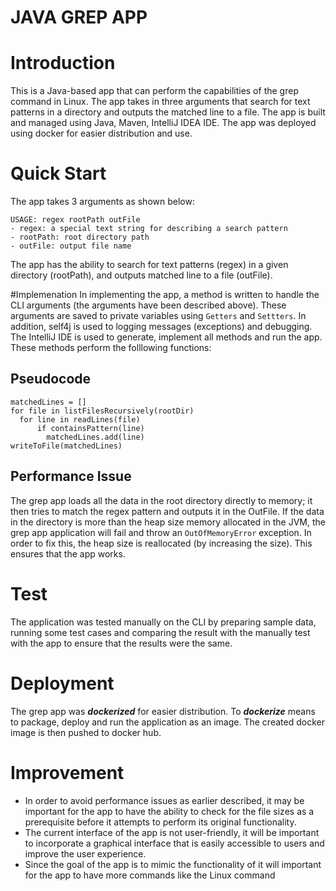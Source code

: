 # JAVA GREP APP
# Introduction
This is a Java-based app that can perform the capabilities of the grep command in Linux.
The app takes in three arguments that search for text patterns in a directory and outputs the matched line to a file.
The app is built and managed using  Java, Maven, IntelliJ IDEA IDE. The app was deployed
using docker for easier distribution and use. 
# Quick Start
The app takes 3 arguments as shown below:
````
USAGE: regex rootPath outFile
- regex: a special text string for describing a search pattern
- rootPath: root directory path
- outFile: output file name
````

The app has the ability to search for text patterns (regex) in a given directory (rootPath),
and outputs matched line to a file (outFile). 

#Implemenation
In implementing the app, a method is written to handle the CLI arguments (the arguments have been described above).
These arguments are saved to private variables using ``Getters`` and ``Settters``. In addition, self4j is used to
logging messages (exceptions) and debugging. The IntelliJ IDE is used to generate, implement all methods and run the app. 
These methods perform the folllowing functions:


## Pseudocode
````
matchedLines = []
for file in listFilesRecursively(rootDir)
  for line in readLines(file)
      if containsPattern(line)
        matchedLines.add(line)
writeToFile(matchedLines)

````
## Performance Issue
The grep app loads all the data in the root directory directly to memory; it then tries to
match the regex pattern and outputs it in the OutFile. If the data in the directory is more than the
heap size memory allocated in the JVM, the grep app application will fail and throw an `OutOfMemoryError` exception.
In order to fix this, the heap size is reallocated (by increasing the size). This ensures that the app works.
# Test
The application was tested manually on the CLI by preparing sample data, running some test cases and comparing the result with the manually
test with the app to ensure that the results were the same.

# Deployment
The grep app was _**dockerized**_ for easier distribution. To _**dockerize**_
means to package, deploy and run the application as an image. The created docker image is then pushed to  docker hub. 

# Improvement
- In order to avoid performance issues as earlier described, it may be important for the app to have the ability
to check for the file sizes as a prerequisite before it attempts to perform its original functionality. 
- The current interface of the app is not user-friendly, it will be important to incorporate a graphical interface
that is easily accessible to users and improve the user experience. 
- Since the goal of the app is to mimic the functionality of it will important for the app to have more commands 
like the Linux command 